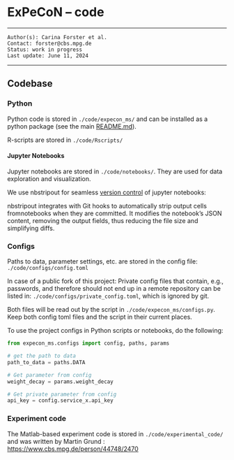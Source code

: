 # ExPeCoN – **code**

***
    Author(s): Carina Forster et al.
    Contact: forster@cbs.mpg.de
    Status: work in progress
    Last update: June 11, 2024

***

## Codebase

### Python
Python code is stored in `./code/expecon_ms/` and can be installed as a python package
(see the main [README.md](../README.md)).

R-scripts are stored in `./code/Rscripts/`

#### Jupyter Notebooks
Jupyter notebooks are stored in `./code/notebooks/`.
They are used for data exploration and visualization.

We use nbstripout for seamless [version control](https://towardsdatascience.com/enhancing-data-science-workflows-mastering-version-control-for-jupyter-notebooks-b03c839e25ec) of jupyter notebooks:

nbstripout integrates with Git hooks to automatically strip output cells fromnotebooks when they are committed.
It modifies the notebook’s JSON content, removing the output fields, thus reducing the file size and simplifying diffs.

### Configs

Paths to data, parameter settings, etc. are stored in the config file: `./code/configs/config.toml`

In case of a public fork of this project:
Private config files that contain, e.g., passwords, and therefore should not end up in a remote repository
can be listed in: `./code/configs/private_config.toml`, which is ignored by git.

Both files will be read out by the script in `./code/expecon_ms/configs.py`.
Keep both config toml files and the script in their current places.

To use the project configs in Python scripts or notebooks, do the following:

```python
from expecon_ms.configs import config, paths, params

# get the path to data
path_to_data = paths.DATA

# Get parameter from config
weight_decay = params.weight_decay

# Get private parameter from config
api_key = config.service_x.api_key
```

### Experiment code
The Matlab-based experiment code is stored in `./code/experimental_code/` and was written by Martin Grund
: https://www.cbs.mpg.de/person/44748/2470

